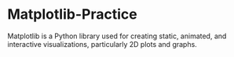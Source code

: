 # Matplotlib-Practice
Matplotlib is a Python library used for creating static, animated, and interactive visualizations, particularly 2D plots and graphs.
